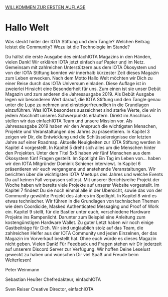 [WILLKOMMEN ZUR ERSTEN AUFLAGE]()
# Hallo Welt


Was steckt hinter der IOTA Stiftung und dem Tangle? Welchen Beitrag leistet die Community? Wozu ist die Technologie im Stande?


Du hältst die erste Ausgabe des einfachIOTA Magazins in den Händen, vielen Dank! Wir erklären IOTA jetzt einfach auf Papier und im Netz. Gemeinsam mit zahlreichen Unterstützern aus dem IOTA Ökosystem und von der IOTA Stiftung konnten wir innerhalb kürzester Zeit dieses Magazin zum Leben erwecken. Nach dem Motto Hallo Welt möchten wir Dich zu einer Reise durch das IOTA Universum einladen. Diese Auflage ist in zweierlei Hinsicht eine Besonderheit für uns. Zum einen ist sie unser Debüt Magazin und zum anderen die Jahresausgabe 2019.
Als Debüt Ausgabe legen wir besonderen Wert darauf, die IOTA Stiftung und den Tangle genau unter die Lupe zu nehmen und einsteigerfreundlich in die Grundlagen einzuführen. Was IOTA besonders auszeichnet sind starke Werte, die wir in jedem Abschnitt unseres Schwerpunkts erläutern. Direkt im Anschluss stellen wir das einfachIOTA Team und unsere Mission vor.
Als Jahresausgabe 2019 haben wir den Anspruch die wichtigsten Menschen, Projekte und Veranstaltungen des Jahres zu präsentieren. In Kapitel 3 zeigen wir Dir, die Entwicklung und die Schlüsselereignisse der letzten Jahre auf einer Roadmap. Aktuelle Neuigkeiten zur IOTA Stiftung werden in Kapitel 4 vorgestellt. In Kapitel 5 dreht sich alles um die Menschen hinter den Projekten. Unter dem Titel 5x5 haben wir fünf Menschen aus dem Ökosystem fünf Fragen gestellt. Im Spotlight Ein Tag im Leben von... haben wir den IOTA Mitgründer Dominik Schiener interviewt. In Kapitel 6 präsentieren wir euch vergangene und anstehende Veranstaltungen. Wir berichten über die wichtigsten IOTA Meetups des Jahres und welche Events Du auf keinen Fall verpassen solltest. Mit unserer Berichtsreihe Projekt der Woche haben wir bereits viele Projekte auf unserer Website vorgestellt. Im Kapitel 7 findest Du sie noch einmal alle in der Übersicht, sowie das von der Community gewählte Projekt des Jahres im Spotlight. In Kapitel 8 wird es etwas technischer. Wir führen in die Grundlagen von technischen Themen
wie dem Coordicide, Masked Authenticated Messaging und Proof of Work ein. Kapitel 9 stellt, für die Bastler unter euch, verschiedene Hardware Projekte ins Rampenlicht. Darunter zum Beispiel eine Anleitung zum kostengünstigen Hardware Wallet. Zu guter Letzt haben wir noch einige Gastbeiträge für Dich.
Wir sind unglaublich stolz auf das Team, die zahlreichen Helfer aus der IOTA Community und jeden Einzelnen, der das Magazin im Vorverkauf bestellt hat. Ohne euch würde es dieses Magazin nicht geben. Vielen Dank! Für Feedback und Fragen stehen wir Dir jederzeit auf unserem Discord Server zur Verfügung. Wir hoffen Deine Leselust geweckt zu haben und wünschen Dir viel Spaß und Freude beim Weiterlesen!

Peter Weinmann


Sebastian Heußer
Chefredakteur, einfachIOTA 

Sven Reiser
Creative Director, einfachIOTA
